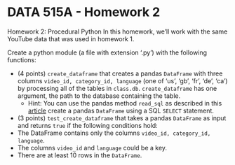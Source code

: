 # DATA 515A - Homework 2
Homework 2: Procedural Python
In this homework, we’ll work with the same YouTube data that was used in homework 1.

Create a python module (a file with extension ‘.py’) with the following functions:

* (4 points) `create_dataframe` that creates a pandas `DataFrame` with three columns `video_id, category_id, language` (one of  ‘us’, ‘gb’, ‘fr’, ‘de’, ‘ca’) by processing all of the tables in `class.db`. `create_dataframe` has one argument, the path to the database containing the table.
   - Hint: You can use the pandas method `read_sql` as described in this [article](https://www.dataquest.io/blog/python-pandas-databases/) create a pandas `DataFrame` using a SQL `SELECT` statement.
* (3 points) `test_create_dataframe` that takes a pandas `DataFrame` as input and returns `true` if the following conditions hold:
 * The DataFrame contains only the columns `video_id, category_id, language`.
 * The columns `video_id` and `language` could be a key.
 * There are at least 10 rows in the `DataFrame`.
